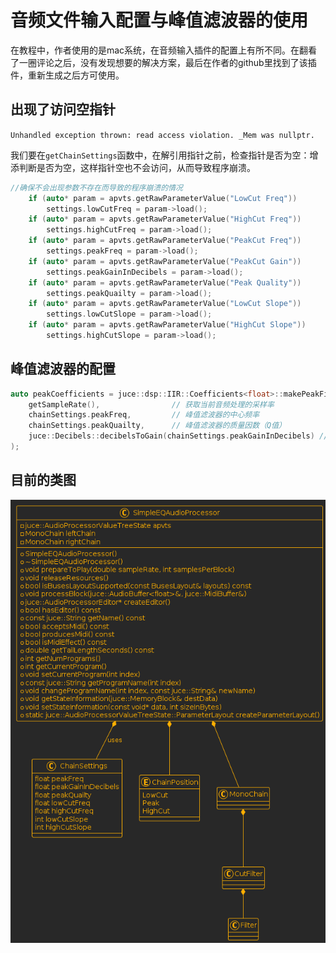 # 音频文件输入配置与峰值滤波器的使用



在教程中，作者使用的是mac系统，在音频输入插件的配置上有所不同。在翻看了一圈评论之后，没有发现想要的解决方案，最后在作者的github里找到了该插件，重新生成之后方可使用。



## 出现了访问空指针

```Unhandled exception thrown: read access violation. _Mem was nullptr.```

我们要在`getChainSettings`函数中，在解引用指针之前，检查指针是否为空：增添判断是否为空，这样指针空也不会访问，从而导致程序崩溃。



```cpp
//确保不会出现参数不存在而导致的程序崩溃的情况
    if (auto* param = apvts.getRawParameterValue("LowCut Freq"))
        settings.lowCutFreq = param->load();
    if (auto* param = apvts.getRawParameterValue("HighCut Freq"))
        settings.highCutFreq = param->load();
    if (auto* param = apvts.getRawParameterValue("PeakCut Freq"))
        settings.peakFreq = param->load();
    if (auto* param = apvts.getRawParameterValue("PeakCut Gain"))
        settings.peakGainInDecibels = param->load();
    if (auto* param = apvts.getRawParameterValue("Peak Quality"))
        settings.peakQuailty = param->load();
    if (auto* param = apvts.getRawParameterValue("LowCut Slope"))
        settings.lowCutSlope = param->load();
    if (auto* param = apvts.getRawParameterValue("HighCut Slope"))
        settings.highCutSlope = param->load();
```



## 峰值滤波器的配置

```c++
auto peakCoefficients = juce::dsp::IIR::Coefficients<float>::makePeakFilter(
    getSampleRate(),                // 获取当前音频处理的采样率
    chainSettings.peakFreq,         // 峰值滤波器的中心频率
    chainSettings.peakQuailty,      // 峰值滤波器的质量因数（Q值）
    juce::Decibels::decibelsToGain(chainSettings.peakGainInDecibels) // 将dB增益值转换为线性增益值
);
```



## 目前的类图

![主要类图](imgs/主要类图.png)